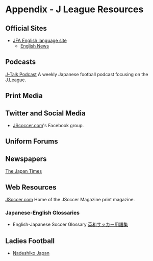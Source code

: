 # Appendix - J League Resources

## Official Sites

* [JFA English language site](https://www.jfa.jp/eng/)
    * [English News](https://www.jfa.jp/eng/news/)


## Podcasts

[J-Talk Podcast](https://jtalkpod.podbean.com/) A weekly Japanese football podcast focusing on the J.League.

## Print Media

## Twitter and Social Media

* [JScoccer.com](https://www.facebook.com/groups/JSoccer/?ref=share)'s Facebook group. 

## Uniform Forums

## Newspapers

[The Japan Times](https://www.japantimes.co.jp/sports/j-league/)

## Web Resources

[JSoccer.com](http://www.jsoccer.com/) Home of the JSoccer Magazine print magazine. 

### Japanese-English Glossaries

* English-Japanese Soccer Glossary [英和サッカー用語集](http://dictionary-of-soccer.seesaa.net/article/18147954.html?seesaa\_related=category)

## Ladies Football
* [Nadeshiko Japan](https://www.jfa.jp/eng/nadeshikojapan/)
